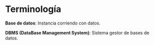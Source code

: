 # Terminología

**Base de datos**: Instancia corriendo con datos.

**DBMS (DataBase Management System)**: Sistema gestor de bases de datos.
